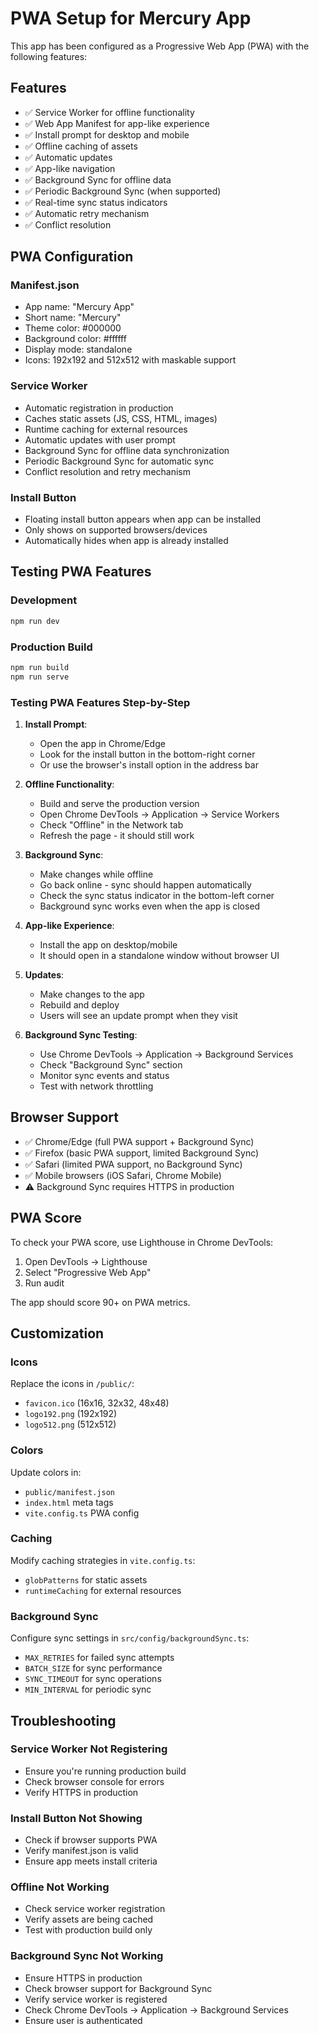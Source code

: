# PWA Setup for Mercury App

This app has been configured as a Progressive Web App (PWA) with the following features:

## Features

- ✅ Service Worker for offline functionality
- ✅ Web App Manifest for app-like experience
- ✅ Install prompt for desktop and mobile
- ✅ Offline caching of assets
- ✅ Automatic updates
- ✅ App-like navigation
- ✅ Background Sync for offline data
- ✅ Periodic Background Sync (when supported)
- ✅ Real-time sync status indicators
- ✅ Automatic retry mechanism
- ✅ Conflict resolution

## PWA Configuration

### Manifest.json

- App name: "Mercury App"
- Short name: "Mercury"
- Theme color: #000000
- Background color: #ffffff
- Display mode: standalone
- Icons: 192x192 and 512x512 with maskable support

### Service Worker

- Automatic registration in production
- Caches static assets (JS, CSS, HTML, images)
- Runtime caching for external resources
- Automatic updates with user prompt
- Background Sync for offline data synchronization
- Periodic Background Sync for automatic sync
- Conflict resolution and retry mechanism

### Install Button

- Floating install button appears when app can be installed
- Only shows on supported browsers/devices
- Automatically hides when app is already installed

## Testing PWA Features

### Development

```bash
npm run dev
```

### Production Build

```bash
npm run build
npm run serve
```

### Testing PWA Features Step-by-Step

1. **Install Prompt**: 
   - Open the app in Chrome/Edge
   - Look for the install button in the bottom-right corner
   - Or use the browser's install option in the address bar

2. **Offline Functionality**:
   - Build and serve the production version
   - Open Chrome DevTools → Application → Service Workers
   - Check "Offline" in the Network tab
   - Refresh the page - it should still work

3. **Background Sync**:
   - Make changes while offline
   - Go back online - sync should happen automatically
   - Check the sync status indicator in the bottom-left corner
   - Background sync works even when the app is closed

3. **App-like Experience**:

   - Install the app on desktop/mobile
   - It should open in a standalone window without browser UI

4. **Updates**:

   - Make changes to the app
   - Rebuild and deploy
   - Users will see an update prompt when they visit

5. **Background Sync Testing**:

   - Use Chrome DevTools → Application → Background Services
   - Check "Background Sync" section
   - Monitor sync events and status
   - Test with network throttling

## Browser Support

- ✅ Chrome/Edge (full PWA support + Background Sync)
- ✅ Firefox (basic PWA support, limited Background Sync)
- ✅ Safari (limited PWA support, no Background Sync)
- ✅ Mobile browsers (iOS Safari, Chrome Mobile)
- ⚠️ Background Sync requires HTTPS in production

## PWA Score

To check your PWA score, use Lighthouse in Chrome DevTools:

1. Open DevTools → Lighthouse
2. Select "Progressive Web App"
3. Run audit

The app should score 90+ on PWA metrics.

## Customization

### Icons

Replace the icons in `/public/`:

- `favicon.ico` (16x16, 32x32, 48x48)
- `logo192.png` (192x192)
- `logo512.png` (512x512)

### Colors

Update colors in:

- `public/manifest.json`
- `index.html` meta tags
- `vite.config.ts` PWA config

### Caching

Modify caching strategies in `vite.config.ts`:

- `globPatterns` for static assets
- `runtimeCaching` for external resources

### Background Sync

Configure sync settings in `src/config/backgroundSync.ts`:

- `MAX_RETRIES` for failed sync attempts
- `BATCH_SIZE` for sync performance
- `SYNC_TIMEOUT` for sync operations
- `MIN_INTERVAL` for periodic sync

## Troubleshooting

### Service Worker Not Registering

- Ensure you're running production build
- Check browser console for errors
- Verify HTTPS in production

### Install Button Not Showing

- Check if browser supports PWA
- Verify manifest.json is valid
- Ensure app meets install criteria

### Offline Not Working

- Check service worker registration
- Verify assets are being cached
- Test with production build only

### Background Sync Not Working

- Ensure HTTPS in production
- Check browser support for Background Sync
- Verify service worker is registered
- Check Chrome DevTools → Application → Background Services
- Ensure user is authenticated 